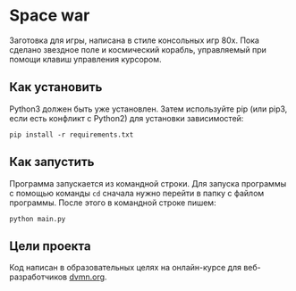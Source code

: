 # Space war

Заготовка для игры, написана в стиле консольных игр 80х.
Пока сделано звездное поле и космический корабль, управляемый при помощи клавиш управления курсором.

## Как установить

Python3 должен быть уже установлен.
Затем используйте pip (или pip3, если есть конфликт с Python2) для установки зависимостей:
```
pip install -r requirements.txt
```

## Как запустить

Программа запускается из командной строки. Для запуска программы с помощью команды `cd` сначала нужно перейти в папку с файлом программы.
После этого в командной строке пишем:
```
python main.py
```

## Цели проекта

Код написан в образовательных целях на онлайн-курсе для веб-разработчиков [dvmn.org](https://dvmn.org/).

